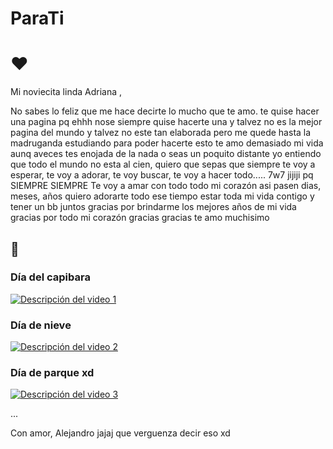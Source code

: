 # ParaTi
# ❤️

Mi noviecita linda Adriana ,

No sabes lo feliz que me hace decirte lo mucho que te amo. te quise hacer una pagina pq ehhh nose siempre quise hacerte una y talvez no es la mejor pagina del mundo y talvez no este tan elaborada pero me quede hasta la madruganda estudiando para poder hacerte esto te amo demasiado mi vida aunq aveces tes enojada de la nada o seas un poquito distante yo entiendo que todo el mundo no esta al cien, quiero que sepas que siempre te voy a esperar, te voy a adorar, te voy buscar, te voy a hacer todo..... 7w7 jijiji pq SIEMPRE SIEMPRE Te voy a amar con todo todo mi corazón asi pasen dias, meses, años quiero adorarte todo ese tiempo estar toda mi vida contigo y tener un bb juntos gracias por brindarme los mejores años de mi vida gracias por todo mi corazón gracias gracias te amo muchisimo 

## 🐇

### Día del capibara 
[![Descripción del video 1]([URL_PORTADA_VIDEO_1](https://i.pinimg.com/736x/ff/09/0b/ff090b94b1348acbd60d08b7b84901c3.jpg))](URL_VIDEO_1)

### Día de nieve
[![Descripción del video 2]([URL_PORTADA_VIDEO_2](https://i.pinimg.com/564x/71/6b/89/716b89dc0d10a38deae147d9041c5144.jpg))](URL_VIDEO_2)

### Día de parque xd
[![Descripción del video 3]([URL_PORTADA_VIDEO_3](https://ibb.co/3hD0Tv5))](URL_VIDEO_3)

...

Con amor,
Alejandro jajaj que verguenza decir eso xd
